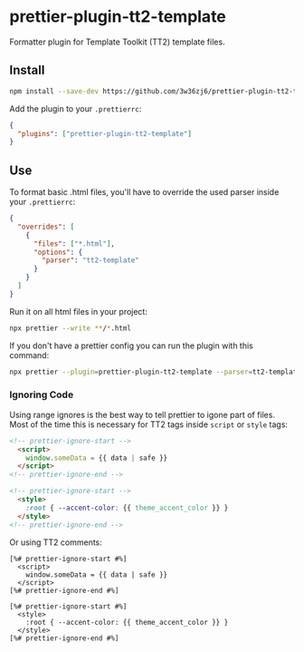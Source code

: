 # prettier-plugin-tt2-template

Formatter plugin for Template Toolkit (TT2) template files.

## Install

```bash
npm install --save-dev https://github.com/3w36zj6/prettier-plugin-tt2-template
```

Add the plugin to your `.prettierrc`:
```json
{
  "plugins": ["prettier-plugin-tt2-template"]
}
```

## Use

To format basic .html files, you'll have to override the used parser inside your `.prettierrc`:
```json
{
  "overrides": [
    {
      "files": ["*.html"],
      "options": {
        "parser": "tt2-template"
      }
    }
  ]
}
```

Run it on all html files in your project:
```bash
npx prettier --write **/*.html
```

If you don't have a prettier config you can run the plugin with this command:
```bash
npx prettier --plugin=prettier-plugin-tt2-template --parser=tt2-template --write **/*.html
```

### Ignoring Code

Using range ignores is the best way to tell prettier to igone part of files. Most of the time this is necessary for TT2 tags inside `script` or `style` tags:

```html
<!-- prettier-ignore-start -->
  <script>
    window.someData = {{ data | safe }}
  </script>
<!-- prettier-ignore-end -->

<!-- prettier-ignore-start -->
  <style>
    :root { --accent-color: {{ theme_accent_color }} }
  </style>
<!-- prettier-ignore-end -->
```

Or using TT2 comments:
```tt2
[%# prettier-ignore-start #%]
  <script>
    window.someData = {{ data | safe }}
  </script>
[%# prettier-ignore-end #%]

[%# prettier-ignore-start #%]
  <style>
    :root { --accent-color: {{ theme_accent_color }} }
  </style>
[%# prettier-ignore-end #%]
```
